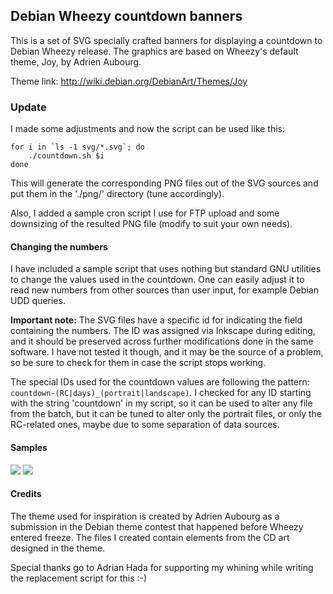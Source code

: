 ## Debian Wheezy countdown banners

This is a set of SVG specially crafted banners for displaying a countdown to
Debian Wheezy release. The graphics are based on Wheezy's default theme, Joy, by
Adrien Aubourg.

Theme link: http://wiki.debian.org/DebianArt/Themes/Joy

### Update

I made some adjustments and now the script can be used like this:

    for i in `ls -1 svg/*.svg`; do
        ./countdown.sh $i
    done

This will generate the corresponding PNG files out of the SVG sources and put 
them in the './png/' directory (tune accordingly).

Also, I added a sample cron script I use for FTP upload and some downsizing of 
the resulted PNG file (modify to suit your own needs).

#### Changing the numbers

I have included a sample script that uses nothing but standard GNU utilities to
change the values used in the countdown. One can easily adjust it to read new
numbers from other sources than user input, for example Debian UDD queries.

**Important note:** The SVG files have a specific id for indicating the field
containing the numbers. The ID was assigned via Inkscape during editing, and it
should be preserved across further modifications done in the same software. I
have not tested it though, and it may be the source of a problem, so be sure to
check for them in case the script stops working.

The special IDs used for the countdown values are following the pattern:
`countdown-(RC|days)_(portrait|landscape)`. I checked for any ID starting with
the string 'countdown' in my script, so it can be used to alter any file from
the batch, but it can be tuned to alter only the portrait files, or only the
RC-related ones, maybe due to some separation of data sources.

#### Samples

<img src="http://debian.org.ro/uploads/wheezy-countdown/png/days_portrait.png">
<img src="http://debian.org.ro/uploads/wheezy-countdown/png/days_landscape.png">

#### Credits

The theme used for inspiration is created by Adrien Aubourg as a submission in
the Debian theme contest that happened before Wheezy entered freeze. The
files I created contain elements from the CD art designed in the theme.

Special thanks go to Adrian Hada for supporting my whining while writing the
replacement script for this :-)
